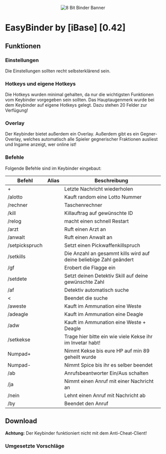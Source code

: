 <p align="center">
  <img src="https://costa1.de/EasyBinder/EasyBinder.png" alt="8 Bit Binder Banner"/>
</p>

# EasyBinder by [iBase] [0.42]
## Funktionen
### Einstellungen
Die Einstellungen sollten recht selbsterklärend sein.

### Hotkeys und eigene Hotkeys
Die Hotkeys wurden minimal gehalten, da nur die wichtigsten Funktionen vom Keybinder vorgegeben sein sollten.
Das Hauptaugenmerk wurde bei dem Keybinder auf eigene Hotkeys gelegt. Dazu stehen 20 Felder zur Verfügung!

### Overlay
Der Keybinder bietet außerdem ein Overlay.
Außerdem gibt es ein Gegner-Overlay, welches automatisch alle Spieler gegnerischer Fraktionen ausliest und Ingame anzeigt, wer online ist!

### Befehle
Folgende Befehle sind im Keybinder eingebaut:

| Befehl | Alias | Beschreibung |
| ----------- | -------------------- | --- |
| + || Letzte Nachricht wiederholen |
| /alotto || Kauft random eine Lotto Nummer |
| /rechner || Taschenrechner |
| /kill || Killauftrag auf gewünschte ID |
| /relog || macht einen schnell Restart |
| /arzt || Ruft einen Arzt an |
| /anwalt || Ruft einen Anwalt an |
| /setpickspruch || Setzt einen Pickwaffenkillspruch |
| /setkills || Die Anzahl an gesammt kills wird auf deine beliebige Zahl geändert |
| /gf || Erobert die Flagge ein |
| /setdete || Setzt deinen Detektiv Skill auf deine gewünschte Zahl |
| /af || Detektiv automatisch suche |
| < || Beendet die suche |
| /aweste || Kauft im Ammunation eine Weste |
| /adeagle || Kauft im Ammunation eine Deagle |
| /adw || Kauft im Ammunation eine Weste + Deagle |
| /setkekse || Trage hier bitte ein wie viele Kekse ihr im Invetar habt! |
| Numpad+ || Nimmt Kekse bis eure HP auf min 89 geheilt wurde |
| Numpad- || Nimmt Spice bis ihr es selber beendet |
| /ab || Anrufsbeantworter Ein/Aus schalten |
| /ja || Nimmt einen Anruf mit einer Nachricht an |
| /nein || Lehnt einen Anruf mit Nachricht ab |
| /by || Beendet den Anruf |

## Download
**Achtung:** Der Keybinder funktioniert nicht mit dem Anti-Cheat-Client!

### Umgesetzte Vorschläge
